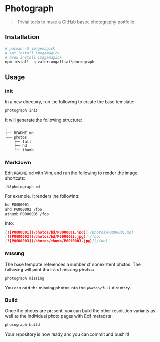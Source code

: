 # Photograph

> Trivial tools to make a GitHub based photography portfolio.

## Installation

```sh
# pacman -S imagemagick
# apt install imagemagick
# brew install imagemagick
npm install -g valeriangalliat/photograph
```

## Usage

### Init

In a new directory, run the following to create the base template:

```sh
photograph init
```

It will generate the following structure:

```
.
├── README.md
└── photos
    ├── full
    ├── hd
    └── thumb
```

### Markdown

Edit `README.md` with Vim, and run the following to render the image
shortcuts:

```
:%!photograph md
```

For example, it renders the following:

```md
hd P0000001
ahd P0000002 /foo
athumb P0000003 /foo
```

Into:

```md
[![P0000001](/photos/hd/P0000001.jpg)](/photos/P0000001.md)
[![P0000002](/photos/hd/P0000002.jpg)](/foo)
[![P0000003](/photos/thumb/P0000003.jpg)](/foo)
```

### Missing

The base template references a number of nonexistent photos. The
following will print the list of missing photos:

```sh
photograph missing
```

You can add the missing photos into the `photos/full` directory.

### Build

Once the photos are present, you can build the other resolution variants
as well as the individual photo pages with Exif metadata:

```sh
photograph build
```

Your repository is now ready and you can commit and push it!
